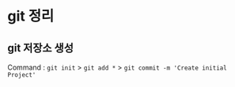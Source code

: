 # git 정리

## git 저장소 생성

 

Command : `git init` > `git add *` > `git commit -m 'Create initial Project'`

